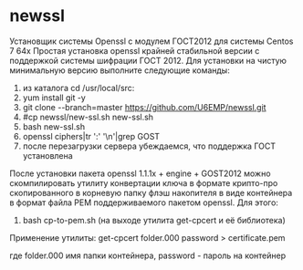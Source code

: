 # newssl
Установщик системы Openssl с модулем ГОСТ2012 для системы Centos 7 64x
Простая установка openssl крайней стабильной версии с поддержкой системы шифрации
ГОСТ 2012. 
Для установки на чистую минимальную версию выполните следующие команды:

1. из каталога cd /usr/local/src: 
2. yum install git -y
3. git clone --branch=master https://github.com/U6EMP/newssl.git
4. #cp newssl/new-ssl.sh new-ssl.sh
5. bash new-ssl.sh
6. openssl ciphers|tr ':' '\n'|grep GOST
7. после перезагрузки сервера убеждаемся, что поддержка ГОСТ установлена

После установки пакета openssl 1.1.1x + engine + GOST2012 можно скомпилировать утилиту
конвертации ключа в формате крипто-про скопированного в корневую папку флэш накопителя
в виде контейнера в формат файла PEM поддерживаемого пакетом openssl.  Для этого:
 
 1. bash cp-to-pem.sh (на выходе утилита get-cpcert и её библиотека)
 
Применениe утилиты:
get-cpcert folder.000 password > certificate.pem

где folder.000 имя папки контейнера, password - пароль на контейнер
 
 
